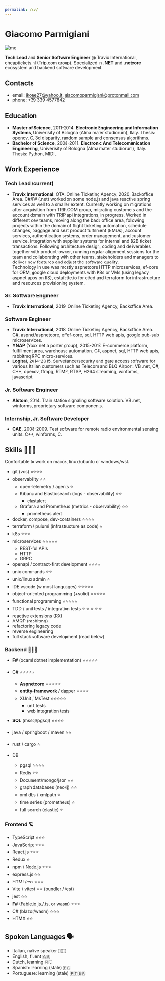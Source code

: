 ```yaml
---
permalink: /cv/
---
```


# Giacomo Parmigiani #

![me](
https://2.gravatar.com/avatar/008a11ef47f86c95e7d7577ca959dfde4c6481a783f8147b46ba9c7a8d7f3331?s=200)

**Tech Lead** and **Senior Software Engineer** @ Travix International, cheaptickets.nl (Trip.com group). Specialized in **.NET** and **.netcore** ecosystem and backend software development.

## Contacts ##

* email: jkone27@yahoo.it, giacomoparmigiani@protonmail.com 
* phone: +39 339 4577842

## Education ##

* **Master of Science**, 2011-2014. **Electronic Engineering and Information Systems**, Univerisity of Bologna (Alma mater studiorum), Italy. Thesis: opencv, C, 3d disparity, random sample and consensus algorithms.
* **Bachelor of Science**, 2008-2011. **Electronic And Telecomunication Engineering**, Univerisity of Bologna (Alma mater studiorum), Italy. Thesis: Python, MIDI, 

## Work Experience ##

### Tech Lead (current) ###

* **Travix International**: OTA, Online Ticketing Agency, 2020, Backoffice Area. 
C#/F# (.net) worked on some node.js and java reactive spring services as well to a smaller extent.
Currently working on migrations after acquisition from TRIP.COM group, migrating customers and the account domain with TRIP api integrations, in progress.
Worked in different dev teams, moving along the back office area, following projects within the domain of flight ticketing automation, schedule changes, baggage and seat product fulfilment (EMDs), account services, authentication systems, order management, and customer service.
Integration with supplier systems for internal and B2B ticket transactions. Following architecture design, coding and deliverables together with product-owner, running regular alignment sessions for the team and collaborating with other teams, stakeholders and managers to deliver new features and adjust the software quality.  
Technology in use was mostly aspnetcore HTTP microservices, ef-core for ORM, google cloud deployments with K8s or VMs (using legacy aspnet apps on IIS), estafette.io for ci/cd and terraform for infrastructure and resources provisioning system.


### Sr. Software Engineer ##

* **Travix International**, 2019. Online Ticketing Agency, Backoffice Area.

### Software Engineer ##

* **Travix International**, 2018. Online Ticketing Agency, Backoffice Area. C#, aspnet/aspnetcore, ef/ef-core, sql, HTTP web apis, google pub-sub microservices.
* **YNAP** (Yoox net a porter group), 2015-2017. E-commerce platform, fulfillment area, warehouse automation. C#, aspnet, sql, HTTP web apis, rabbitmq RPC micro-services.
* **Logital**, 2014-2015. Surveilance/security and gate access software for various Italian customers such as Telecom and BLQ Airport. VB .net, C#, C++, opencv, ffmpg, RTMP, RTSP, H264 streaming, winforms, javascript.

### Jr. Software Engineer ##

* **Alstom**, 2014. Train station signaling software solution.  VB .net, winforms, proprietary software components. 


### Internship, Jr. Software Developer ##

* **CAE**, 2008-2009. Test software for remote radio environmental sensing units. C++, winforms, C.

## Skills 👨🏽‍🔧

  Confortable to work on macos, linux/ubuntu or windows/wsl. 

  * git (vcs) ⭐️⭐️⭐️⭐️
  * observability ️⭐️⭐️
    * open-telemetry / agents ⭐️
    * Kibana and Elasticsearch (logs - observability) ️⭐️⭐️
      * elastalert
    * Grafana and Prometheus (metrics - observability) ️⭐️⭐️
      * prometheus alert
  * docker, compose, dev-containers ⭐️⭐️⭐️⭐️
  * terraform / pulumi (infrastructure as code) ⭐️
  * k8s ⭐️⭐️⭐️
  * microservices ⭐️⭐️⭐️⭐️⭐️
    * REST-ful APIs
    * HTTP
    * GRPC
  * openapi / contract-first development ⭐️⭐️⭐️⭐️
  * unix commands ⭐️⭐️
  * unix/linux admin ⭐️
  * IDE vscode (w most languages)  ⭐️⭐️⭐️⭐️⭐️
  * object-oriented programming (+solid) ⭐️⭐️⭐️⭐️⭐️
  * functional programming ⭐️⭐️⭐️⭐️⭐️
  * TDD / unit tests / integration tests  ⭐️ ⭐️ ⭐️ ⭐️ ⭐️
  * reactive extensions (RX)
  * AMQP (rabbitmq)
  * refactoring legacy code
  * reverse engineering
  * full stack software development (read below) 

### Backend 👨🏻‍🔬

* **F#** (ocaml dotnet implementation) ⭐️⭐️⭐️⭐️⭐️
* C# ⭐️⭐️⭐️⭐️⭐️
  * **Aspnetcore** ⭐️⭐️⭐️⭐️⭐️
  * **entity-framework** / dapper ⭐️⭐️⭐️⭐️
  * XUnit / MsTest ⭐️⭐️⭐️⭐️⭐️
    * unit tests
    * web integration tests

* **SQL** (mssql/pgsql) ⭐️⭐️⭐️⭐️

* java / springboot / maven ⭐️⭐️
* rust / cargo ⭐️

* DB 
  * pgsql ⭐️⭐️⭐️⭐️
  * Redis ⭐️⭐️
  * Document/mongo/json ⭐️⭐️
  * graph databases (neo4j) ⭐️⭐️
  * xml dbs / xmlpath ⭐️
  * time series (prometheus) ⭐️
  * full search (elastic) ⭐️

### Frontend 🪐

* TypeScript ️⭐️⭐️⭐️
* JavaScript ️⭐️⭐️⭐️
* React.js ⭐️⭐️⭐️
* Redux ⭐️
* npm / Node.js ⭐️⭐️⭐️
* express.js ⭐️⭐️
* HTML/css ⭐️⭐️⭐️
* Vite / vitest ⭐️⭐️ (bundler / test)
* jest ⭐️⭐️
* **F#** (Fable.io js./.ts, or wasm) ⭐️⭐️⭐️
* C# (blazor/wasm) ⭐️⭐️⭐️
* HTMX ⭐️⭐️


## Spoken Languages 🗣️
* Italian, native speaker 🇮🇹
* English, fluent 🇬🇧
* Dutch, learning 🇳🇱
* Spanish: learning (stale) 🇪🇸
* Portuguese: learning (stale) 🇵🇹🇧🇷

<!-- https://md2pdf.netlify.app/ -->
